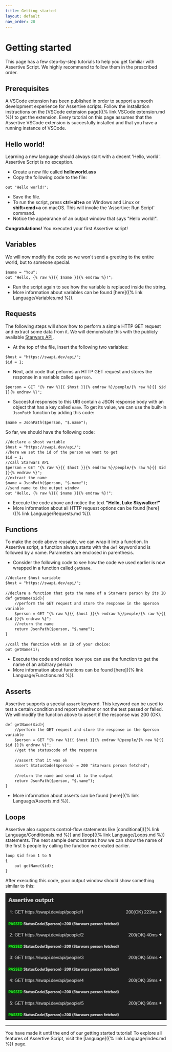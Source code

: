```yaml
---
title: Getting started
layout: default
nav_order: 20
---
```


# Getting started
This page has a few step-by-step tutorials to help you get familiar with Assertive Script. We highly recommend to follow them in the prescribed order.

## Prerequisites
A VSCode extension has been published in order to support a smooth development experience for Assertive scripts. 
Follow the installation instructions on the [VSCode extension page]({% link VSCode extension.md %}) to get the extension.
Every tutorial on this page assumes that the Assertive VSCode extension is succesfully installed and that you have a running instance of VSCode.

## Hello world!
Learning a new language should always start with a decent 'Hello, world'. Assertive Script is no exception. 
- Create a new file called **helloworld.ass**
- Copy the following code to the file:
```assertive
out "Hello world!";
```
- Save the file.
- To run the script, press **ctrl+alt+a** on Windows and Linux or **shift+cmd+a** on macOS. This will invoke the 'Assertive: Run Script' command.
- Notice the appearance of an output window that says "Hello world!".

**Congratulations!** You executed your first Assertive script!

## Variables
We will now modify the code so we won't send a greeting to the entire world, but to someone special.
```assertive
$name = "You";
out "Hello, {% raw %}{{ $name }}{% endraw %}!";
```
- Run the script again to see how the variable is replaced inside the string.
- More information about variables can be found [here]({% link Language/Variables.md %}).

## Requests
The following steps will show how to perform a simple HTTP GET request and extract some data from it.
We will demonstrate this with the publicly available [Starwars API](https://swapi.dev). 
- At the top of the file, insert the following two variables:
```assertive
$host = "https://swapi.dev/api/";
$id = 1;
```
- Next, add code that peforms an HTTP GET request and stores the response in a variable called `$person`.
```assertive
$person = GET "{% raw %}{{ $host }}{% endraw %}/people/{% raw %}{{ $id }}{% endraw %}";
```
- Succesful responses to this URI contain a JSON response body with an object that has a key called `name`. To get its value, we can use the built-in `JsonPath` function by adding this code:
```assertive
$name = JsonPath($person, "$.name");
```
So far, we should have the following code:
```assertive
//declare a $host variable
$host = "https://swapi.dev/api/";
//here we set the id of the person we want to get
$id = 1;
//call Starwars API
$person = GET "{% raw %}{{ $host }}{% endraw %}/people/{% raw %}{{ $id }}{% endraw %}";
//extract the name
$name = JsonPath($person, "$.name");
//send name to the output window
out "Hello, {% raw %}{{ $name }}{% endraw %}!";
```
- Execute the code above and notice  the text **"Hello, Luke Skywalker!"**
- More information about all HTTP request options can be found [here]({% link Language/Requests.md %}).

## Functions
To make the code above reusable, we can wrap it into a function. In Assertive script, a function always starts with the `def` keyword and is followed by a name. Parameters are enclosed in parenthesis.
- Consider the following code to see how the code we used earlier is now wrapped in a function called `getName`.

```assertive
//declare $host variable
$host = "https://swapi.dev/api/";

//declare a function that gets the name of a Starwars person by its ID
def getName($id){
    //perform the GET request and store the response in the $person variable
    $person = GET "{% raw %}{{ $host }}{% endraw %}/people/{% raw %}{{ $id }}{% endraw %}";
    //return the name
    return JsonPath($person, "$.name"); 
}

//call the function with an ID of your choice:
out getName(1);
```
- Execute the code and notice how you can use the function to get the name of an arbitrary person
- More information about functions can be found [here]({% link Language/Functions.md %}).

## Asserts
Assertive supports a special `assert` keyword. This keyword can be used to test a certain condition and report whether or not the test passed or failed. We will modify the function above to assert if the response was 200 (OK).
```assertive
def getName($id){
    //perform the GET request and store the response in the $person variable
    $person = GET "{% raw %}{{ $host }}{% endraw %}people/{% raw %}{{ $id }}{% endraw %}";
    //get the statuscode of the response
    
    //assert that it was ok
    assert StatusCode($person) = 200 "Starwars person fetched";

    //return the name and send it to the output
    return JsonPath($person, "$.name"); 
}
```
- More information about asserts can be found [here]({% link Language/Asserts.md %}).

## Loops
Assertive also supports control-flow statements like [conditional]({% link Language/Conditionals.md %}) and [loop]({% link Language/Loops.md %}) statements.
The next sample demonstrates how we can show the name of the first 5 people by calling the function we created earlier.
```assertive
loop $id from 1 to 5
{
    out getName($id);
}
```
After executing this code, your output window should show something similar to this:

![](/assets/img/getting-started.jpeg)

---
You have made it until the end of our getting started tutorial! To explore all features of Assertive Script, visit the [language]({% link Language/index.md %}) page.

